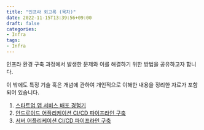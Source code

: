```yaml
---
title: "인프라 회고록 (목차)"
date: 2022-11-15T13:39:56+09:00
draft: false
categories:
- Infra
tags:
- Infra
---
```


인프라 환경 구축 과정에서 발생한 문제와 이를 해결하기 위한 방법을 공유하고자 합니다.

이 밖에도 특정 기술 혹은 개념에 관하여 개인적으로 이해한 내용을 정리한 자료가 포함되어 있습니다.

1. [스타트업 앱 서비스 배포 경험기](/posts/overall-architecture/)
2. [안드로이드 어플리케이션 CI/CD 파이프라인 구축](/posts/android-ci-cd/)
3. [서버 어플리케이션 CI/CD 파이프라인 구축](/posts/server-app-ci-cd/)
